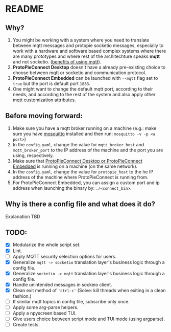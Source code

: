 # README

## Why?

1. You might be working with a system where you need to translate between mqtt messages and protopie socketio messages, especially to work with a hardware and software based complex systems where there are many prototypes and where rest of the architechture speaks **mqtt** and not socketio. ([benefits of using mqtt](https://www.neovasolutions.com/2020/07/03/what-is-mqtt-protocol-and-how-does-it-work/)).
2. **ProtoPieConnect Desktop** doesn't have a already pre-existing choice to choose between mqtt or socketio and communication protocol.
3. **ProtoPieConnect Embedded** can be launched with `--mqtt` flag set to `true` but the port is default port `1883`.
4. One might want to change the default mqtt port, according to their needs, and according to the rest of the system and also apply other mqtt customization attributes.

## Before moving forward:

1. Make sure you have a mqtt broker running on a machine (e.g.: make sure you have [mosquitto](https://mosquitto.org/download/) installed and then run: `mosquitto -v -p <a port>`)
2. In the `config.yaml`, change the value for `mqtt_broker_host` and `mqtt_broker_port` to the IP address of the machine and the port you are using, respectively.
3. Make sure that [ProtoPieConnect Desktop or ProtoPieConnect Embedded](https://protopie.notion.site/Desktop-vs-Embedded-6f1de40dc2e644df9f85dc3bad81367c) is running on a machine (on the same network).
4. In the `config.yaml`, change the value for `protopie_host` to the he IP address of the machine where ProtoPieConnect is running from.
5. For ProtoPieConnect Embedded, you can assign a custom port and ip address when launching the binary by: ` ./<connect_bin> `.

## Why is there a config file and what does it do?

Explanation TBD

## TODO:

- [x] Modularize the whole script set.
- [x] Lint.
- [ ] Apply MQTT security selection options for users.
- [x] Generalize `mqtt -> socketio` translation layer's business logic through a config file.
- [x] Generalize `socketio -> mqtt` translation layer's business logic through a config file.
- [x] Handle unintended messages in sockeio client.
- [x] Clean exit method of `'ctrl-c'` (Solve: kill threads when exiting in a clean fashion.)
- [ ] If similar mqtt topics in config file, subscribe only once.
- [ ] Apply some arg-parse helpers.
- [ ] Apply a npyscreen based TUI.
- [ ] Give users choice between script mode and TUI mode (using argparse).
- [ ] Create tests.
